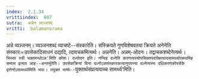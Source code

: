 ```yaml
---
index:  2.1.34
vrittiindex:  687
sutra:  अन्नेन व्यञ्जनम्
vritti:  balamanorama 
---
```


अन्ने व्यञ्जनम्। व्यञ्जनशब्दं व्याचष्टे--संस्कारेति। संस्क्रियते गुणविशेषवतया क्रियते अनेनेति संस्कारः=उपसेकादिसाधनं दद्यादि, त्दावचकमित्यर्थः। अन्ननेति। अन्नम्-ओदनः। तद्वाचकशब्देनेत्यर्थः। `भिस्सा स्त्री भक्तमन्धोऽन्न'मिति कोशः। दध्योदन इति। नन्विह दध्नेति करणत्वस्योपसिक्तपदापेक्षत्वादसामर्थ्यात्कथमिह समास इत्यत आह--अन्तर्भूतेति। उपसेकक्रियां विना दध्नोऽन्नसंस्कारकत्वानुपपत्त्या दध्नेत्यस्य दधिकरणकोपसेके वृत्तेर्नाऽसामर्थ्यामिति भावः। तदुक्तं भाष्ये--`युक्तार्थसंप्रत्ययाच्च सामर्थ्य'मिति। 


